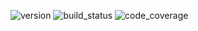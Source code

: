 ![version](https://img.shields.io/npm/v/@darkbyte/ts-sagas?style=flat-square) ![build_status](https://img.shields.io/travis/aseprano/ts-sagas?style=flat-square) ![code_coverage](https://img.shields.io/coveralls/github/aseprano/ts-sagas?style=flat-square)